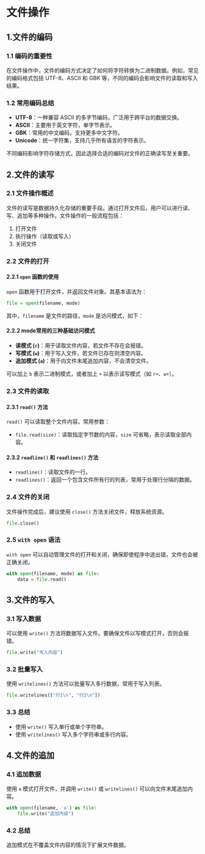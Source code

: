 # 文件操作

## 1.文件的编码

### 1.1 编码的重要性

在文件操作中，文件的编码方式决定了如何将字符转换为二进制数据。例如，常见的编码格式包括 UTF-8、ASCII 和 GBK 等，不同的编码会影响文件的读取和写入结果。

### 1.2 常用编码总结

- **UTF-8**：一种兼容 ASCII 的多字节编码，广泛用于跨平台的数据交换。
- **ASCII**：主要用于英文字符，单字节表示。
- **GBK**：常用的中文编码，支持更多中文字符。
- **Unicode**：统一字符集，支持几乎所有语言的字符表示。

不同编码影响字符存储方式，因此选择合适的编码对文件的正确读写至关重要。

## 2.文件的读写

### 2.1 文件操作概述

文件的读写是数据持久化存储的重要手段。通过打开文件后，用户可以进行读、写、追加等多种操作。文件操作的一般流程包括：

1. 打开文件
2. 执行操作（读取或写入）
3. 关闭文件

### 2.2 文件的打开

#### 2.2.1 `open` 函数的使用

`open` 函数用于打开文件，并返回文件对象。其基本语法为：

```python
file = open(filename, mode)
```

其中，`filename` 是文件的路径，`mode` 是访问模式，如下：

#### 2.2.2 mode常用的三种基础访问模式

- **读模式 (`r`)**：用于读取文件内容，若文件不存在会报错。
- **写模式 (`w`)**：用于写入文件，若文件已存在则清空内容。
- **追加模式 (`a`)**：用于向文件末尾追加内容，不会清空文件。

可以加上 `b` 表示二进制模式，或者加上 `+` 以表示读写模式（如 `r+`、`w+`）。

### 2.3 文件的读取

#### 2.3.1 `read()` 方法

`read()` 可以读取整个文件内容。常用参数：

- `file.read(size)`：读取指定字节数的内容，`size` 可省略，表示读取全部内容。

#### 2.3.2 `readline()` 和 `readlines()` 方法

- `readline()`：读取文件的一行。
- `readlines()`：返回一个包含文件所有行的列表，常用于处理行分隔的数据。

### 2.4 文件的关闭

文件操作完成后，建议使用 `close()` 方法关闭文件，释放系统资源。

```py
file.close()
```

### 2.5 `with open` 语法

`with open` 可以自动管理文件的打开和关闭，确保即使程序中途出错，文件也会被正确关闭。

```py
with open(filename, mode) as file:
    data = file.read()
```

## 3.文件的写入

### 3.1 写入数据

可以使用 `write()` 方法将数据写入文件。要确保文件以写模式打开，否则会报错。

```py
file.write("写入内容")
```

### 3.2 批量写入

使用 `writelines()` 方法可以批量写入多行数据，常用于写入列表。

```py
file.writelines(["行1\n", "行2\n"])
```

### 3.3 总结

- 使用 `write()` 写入单行或单个字符串。
- 使用 `writelines()` 写入多个字符串或多行内容。

## 4.文件的追加

### 4.1 追加数据

使用 `a` 模式打开文件，并调用 `write()` 或 `writelines()` 可以向文件末尾追加内容。

```py
with open(filename, 'a') as file:
    file.write("追加内容")
```

### 4.2 总结

追加模式在不覆盖文件内容的情况下扩展文件数据。